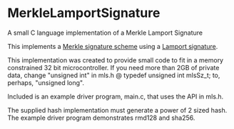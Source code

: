# MerkleLamportSignature
A small C language implementation of a Merkle Lamport Signature

This implements a [Merkle signature scheme](https://en.wikipedia.org/wiki/Merkle_signature_scheme) using a [Lamport signature](https://en.wikipedia.org/wiki/Lamport_signature).

This implementation was created to provide small code to fit in a memory constrained 32 bit microcontroller.
If you need more than 2GB of private data, change "unsigned int" in mls.h @ typedef unsigned int mlsSz_t; to, perhaps, "unsigned long".

Included is an example driver program, main.c, that uses the API in mls.h.

The supplied hash implementation must generate a power of 2 sized hash. The example driver program demonstrates rmd128 and sha256.
